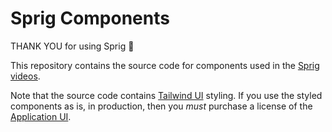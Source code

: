 # Sprig Components

THANK YOU for using Sprig 🎉

This repository contains the source code for components used in the [Sprig videos](https://putyourlightson.com/sprig/videos).

Note that the source code contains [Tailwind UI](https://tailwindui.com/components#product-application-ui) styling. If you use the styled components as is, in production, then you *must* purchase a license of the [Application UI](https://tailwindui.com/components#product-application-ui).
